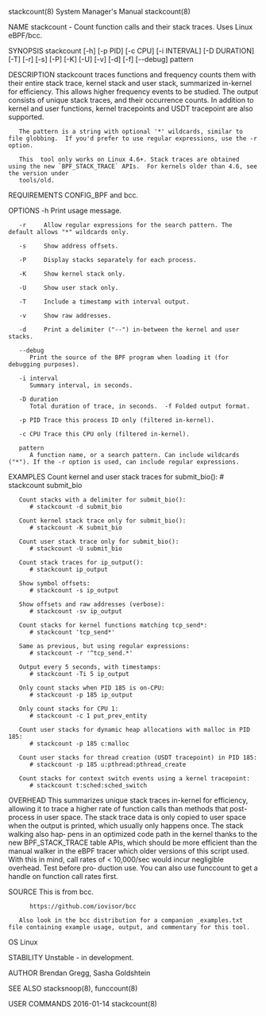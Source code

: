 stackcount(8)							    System Manager's Manual							 stackcount(8)

NAME
       stackcount - Count function calls and their stack traces. Uses Linux eBPF/bcc.

SYNOPSIS
       stackcount [-h] [-p PID] [-c CPU] [-i INTERVAL] [-D DURATION] [-T]
		     [-r] [-s] [-P] [-K] [-U] [-v] [-d] [-f] [--debug] pattern

DESCRIPTION
       stackcount  traces functions and frequency counts them with their entire stack trace, kernel stack and user stack, summarized in-kernel for efficiency.
       This allows higher frequency events to be studied. The output consists of unique stack traces, and their occurrence counts. In addition to  kernel  and
       user functions, kernel tracepoints and USDT tracepoint are also supported.

       The pattern is a string with optional '*' wildcards, similar to file globbing.  If you'd prefer to use regular expressions, use the -r option.

       This  tool only works on Linux 4.6+. Stack traces are obtained using the new `BPF_STACK_TRACE` APIs.  For kernels older than 4.6, see the version under
       tools/old.

REQUIREMENTS
       CONFIG_BPF and bcc.

OPTIONS
       -h     Print usage message.

       -r     Allow regular expressions for the search pattern. The default allows "*" wildcards only.

       -s     Show address offsets.

       -P     Display stacks separately for each process.

       -K     Show kernel stack only.

       -U     Show user stack only.

       -T     Include a timestamp with interval output.

       -v     Show raw addresses.

       -d     Print a delimiter ("--") in-between the kernel and user stacks.

       --debug
	      Print the source of the BPF program when loading it (for debugging purposes).

       -i interval
	      Summary interval, in seconds.

       -D duration
	      Total duration of trace, in seconds.  -f Folded output format.

       -p PID Trace this process ID only (filtered in-kernel).

       -c CPU Trace this CPU only (filtered in-kernel).

       pattern
	      A function name, or a search pattern. Can include wildcards ("*"). If the -r option is used, can include regular expressions.

EXAMPLES
       Count kernel and user stack traces for submit_bio():
	      # stackcount submit_bio

       Count stacks with a delimiter for submit_bio():
	      # stackcount -d submit_bio

       Count kernel stack trace only for submit_bio():
	      # stackcount -K submit_bio

       Count user stack trace only for submit_bio():
	      # stackcount -U submit_bio

       Count stack traces for ip_output():
	      # stackcount ip_output

       Show symbol offsets:
	      # stackcount -s ip_output

       Show offsets and raw addresses (verbose):
	      # stackcount -sv ip_output

       Count stacks for kernel functions matching tcp_send*:
	      # stackcount 'tcp_send*'

       Same as previous, but using regular expressions:
	      # stackcount -r '^tcp_send.*'

       Output every 5 seconds, with timestamps:
	      # stackcount -Ti 5 ip_output

       Only count stacks when PID 185 is on-CPU:
	      # stackcount -p 185 ip_output

       Only count stacks for CPU 1:
	      # stackcount -c 1 put_prev_entity

       Count user stacks for dynamic heap allocations with malloc in PID 185:
	      # stackcount -p 185 c:malloc

       Count user stacks for thread creation (USDT tracepoint) in PID 185:
	      # stackcount -p 185 u:pthread:pthread_create

       Count stacks for context switch events using a kernel tracepoint:
	      # stackcount t:sched:sched_switch

OVERHEAD
       This summarizes unique stack traces in-kernel for efficiency, allowing it to trace a higher rate of function calls than methods	that  post-process  in
       user  space. The stack trace data is only copied to user space when the output is printed, which usually only happens once. The stack walking also hap‐
       pens in an optimized code path in the kernel thanks to the new BPF_STACK_TRACE table APIs, which should be more efficient than the manual walker in the
       eBPF tracer which older versions of this script used. With this in mind, call rates of < 10,000/sec would incur negligible overhead. Test  before  pro‐
       duction use. You can also use funccount to get a handle on function call rates first.

SOURCE
       This is from bcc.

	      https://github.com/iovisor/bcc

       Also look in the bcc distribution for a companion _examples.txt file containing example usage, output, and commentary for this tool.

OS
       Linux

STABILITY
       Unstable - in development.

AUTHOR
       Brendan Gregg, Sasha Goldshtein

SEE ALSO
       stacksnoop(8), funccount(8)

USER COMMANDS								  2016-01-14								 stackcount(8)
